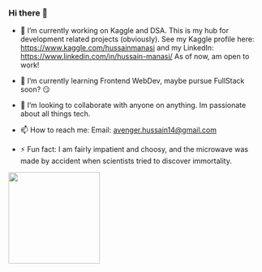 ### Hi there 👋
<!--
**codesbyhussain/codesbyhussain** is a ✨ _special_ ✨ repository because its `README.md` (this file) appears on your GitHub profile.

Here are some ideas to get you started:
-->
- 🔭 I’m currently working on Kaggle and DSA. This is my hub for development related projects (obviously).
     See my Kaggle profile here: https://www.kaggle.com/hussainmanasi
     and my LinkedIn: https://www.linkedin.com/in/hussain-manasi/
     As of now, am open to work!

- 🌱 I’m currently learning Frontend WebDev, maybe pursue FullStack soon? :smirk:

- 👯 I’m looking to collaborate with anyone on anything. Im passionate about all things tech.
<!--
- 🤔 I’m looking for help with ...
- 💬 Ask me about ...
-->
- 📫 How to reach me: Email: avenger.hussain14@gmail.com

- ⚡ Fun fact: I am fairly impatient and choosy, and the microwave was made by accident when scientists tried to discover immortality.

<img height="180em" src="https://github-readme-stats.vercel.app/api?username=codesbyhussain&show_icons=true&hide_border=true&&count_private=true&include_all_commits=true" />
